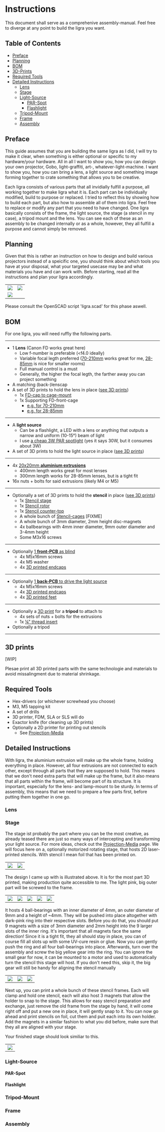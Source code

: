 # Instructions

This document shall serve as a comprehenive assembly-manual. Feel free to diverge at any point to build the ligra you want.

## Table of Contents

* [Preface](#preface)
* [Planning](#planning)
* [BOM](#bom)
* [3D-Prints](#3d-prints)
* [Required Tools](#required-tools)
* [Detailed Instructions](#detailed-instructions)
  * [Lens](#lens)
  * [Stage](#Stage)
  * [Light-Source](#light-source)
    * [PAR-Spot](#par-spot)
    * [Flashlight](#flashlight)
  * [Tripod-Mount](#tripod-mount)
  * [Frame](#frame)
  * [Assembly](#assembly)

## Preface

This guide assumes that you are building the same ligra as I did, I will try to make it clear, when something is either optional or specific to my hardware/your hardware. All in all I want to show you, how you can design your own projector, Gobo, light-graffiti, art-, whatever-light-machine. I want to show you, how you can bring a lens, a light source and something image forming together to crate something that allows you to be creative.

Each ligra consists of various parts that all invidially fulfill a purpose, all working together to make ligra what it is. Each part can be individually modified, build to purpose or replaced. I tried to reflect this by showing how to build each part, but also how to assemble all of them into ligra. Feel free to replace or modify any part that you need to have changed. One ligra basically consists of the frame, the light source, the stage (a stencil in my case), a tripod mount and the lens. You can see each of these as an assembly to be changed internally or as a whole, however, they all fulfill a purpose and cannot simply be removed.

## Planning

Given that this is rather an instruction on how to design and build various projectors instead of a speicific one, you should think about which tools you have at your disposal, what your targeted usecase may be and what materials you have and can work with. Before starting, read all the instructions and plan your ligra accordingly.

<table>
  <tbody>
    <tr>
      <td>
        <img src="/images/Screenshot from 2024-06-14 23-44-12.png"/>
      </td>
      <td>
        <img src="/images/Screenshot from 2024-06-14 23-45-36.png"/>
      </td>
  </tr>
  <tr>
      <td colspan="2">
        <img src="/images/Screenshot from 2024-06-14 23-45-00.png"/>
      </td>
    </tr>
  </tbody>
</table>

Please consult the OpenSCAD script 'ligra.scad' for this phase aswell.

## BOM

For one ligra, you will need ruffly the following parts.
***
* 1 **Lens** (Canon FD works great here)
  * Low f-number is preferable (\<f4.0 ideally)
  * Variable focal legth preferred ([70-210mm](https://www.canonclassics.com/canon-nfd-70-210mm-f4/10-119/) works great for me, [28-85mm](https://volkergilbertphoto.com/canon-zoom-lens-fd-28-85-mm-f-4/) is nice for smaller rooms)
  * Full manual control is a must
  * Generally, the higher the focal legth, the farther away you can project something
* A matching (back-)lenscap
* A set of 3D prints to hold the lens in place ([see 3D prints](#3d-prints))
  * 1x [FD-cap to cage-mount](https://github.com/Jana-Marie/ligra/blob/main/CAD/stls/fd_back_conn.stl)
  * 1x Supporting FD-front-cage
    * [e.g. for 70-210mm](https://github.com/Jana-Marie/ligra/blob/main/CAD/stls/fd_frontcage_70_210.stl)
    * [e.g. for 28-85mm](https://github.com/Jana-Marie/ligra/blob/main/CAD/stls/fd_frontcage_28_80.stl)
***
* A **light source**
  * Can be a flashlight, a LED with a lens or anything that outputs a narrow and uniform (10-15°) beam of light
  * I use [a cheap 3W PAR spotlight](https://www.ebay.de/itm/314966001859) (yes it says 30W, but it consumes about 3W)
* A set of 3D prints to hold the light source in place ([see 3D prints](#3d-prints))
***
* 4x [20x20mm **aluminium extrusions**](https://www.motedis.com/en/Profile-20x20-B-type-slot-6)
  * 400mm length works great for most lenses
  * 300mm length works for 28-85mm lenses, but is a tight fit
* 16x nuts + bolts for said extrusions (likely M4 or M5)
***
* Optionally a set of 3D prints to hold the **stencil** in place ([see 3D prints](#3d-prints))
  * 1x [Stencil stage](https://github.com/Jana-Marie/ligra/blob/main/CAD/stls/stencil_stage.stl)
  * 1x [Stencil rotor](https://github.com/Jana-Marie/ligra/blob/main/CAD/stls/stencil_rotor.stl)
  * 1x [Stencil counter-top](https://github.com/Jana-Marie/ligra/blob/main/CAD/stls/stencil_counter_top.stl)
  * A whole bunch of [Stencil-cages]() [FIXME]
  * A whole bunch of 3mm diameter, 2mm height disc-magnets
  * 4x ballbearings with 4mm inner diameter, 9mm outer diameter and 3-4mm height
  * Some M3x16 screws
***
* Optionally [1 **front-PCB** as blind](https://github.com/Jana-Marie/ligra/tree/main/ligra_front)
  * 4x M5x16mm screws
  * 4x M5 washer
  * 4x [3D printed endcaps](https://github.com/Jana-Marie/ligra/blob/main/CAD/stls/end_cap.stl)
***
* Optionally [1 **back-PCB** to drive the light source](https://github.com/Jana-Marie/ligra/tree/main/ligra_back)
  * 4x M5x16mm screws
  * 4x [3D printed endcaps](https://github.com/Jana-Marie/ligra/blob/main/CAD/stls/end_cap.stl)
  * 4x [3D printed feet](https://github.com/Jana-Marie/ligra/blob/main/CAD/stls/foot.stl)
***
* Optionally a [3D print](https://github.com/Jana-Marie/ligra/blob/main/CAD/stls/tripod_plate.stl) for a **tripod** to attach to
  * 4x sets of nuts + bolts for the extrusions
  * 1x [¼" thread insert](https://www.amazon.de/-/en/ruthex-Threaded-Insert-Bushings-Printing/dp/B09MTS6ZZQ/ref=sr_1_16)
* Optionally a tripod
***

## 3D prints

[WIP]

Plesae print all 3D printed parts with the same technologie and materials to avoid missalingment due to material shrinkage.

## Required Tools

* Hex-drivers (or whichever screwhead you choose)
* M3, M5 tapping kit
* A set of drills
* 3D printer, FDM, SLA or SLS will do
* Exactor knife (for cleaning up 3D prints)
* Optionally a 2D printer for printing out stencils
  * See [Projection-Media](https://github.com/Jana-Marie/ligra/blob/main/projection-media.md)

## Detailed Instructions

With ligra, the aluminium extrusion will make up the whole frame, holding everything in place. However, all four extrusions are not connected to each other, except through all parts that they are supposed to hold. This means that we don't need extra parts that will make up the frame, but it also means that all parts within the frame, will become part of its structure. It is important, especially for the lens- and lamp-mount to be sturdy. In terms of assembly, this means that we need to prepare a few parts first, before putting them together in one go.

### Lens


 
### Stage

The stage ist probably the part where you can be the most creative, as already teased there are just so many ways of intercepting and transforming your light source. For more ideas, check out the [Projection-Media](https://github.com/Jana-Marie/ligra/blob/main/projection-media.md) page. We will focus here on a, optionally motorized rotating stage, that hosts 2D laser-printed stencils. With stencil I mean foil that has been printed on. 

<table>
  <tbody>
    <tr>
      <td>
        <img src="/images/Screenshot from 2024-06-14 23-38-24.png"/>
      </td>
      <td>
        <img src="/images/Screenshot from 2024-06-14 23-38-51.png"/>
      </td>
    </tr>
  </tbody>
</table>

The design I came up with is illustrated above. It is for the most part 3D printed, making production quite accessible to me. The light pink, big outer part will be screwed to the frame.

<table>
  <tbody>
    <tr>
      <td>
        <img src="/images/Screenshot from 2024-06-15 01-42-35.png"/>
      </td>
      <td>
        <img src="/images/Screenshot from 2024-06-15 01-43-40.png"/>
      </td>
      <td>
        <img src="/images/Screenshot from 2024-06-15 01-42-41.png"/>
      </td>
      <td>
        <img src="/images/Screenshot from 2024-06-15 01-44-55.png"/>
      </td>
      <td>
        <img src="/images/IMG_1345.jpg"/>
      </td>
    </tr>
  </tbody>
</table>

It hosts 4 ball-bearings with an inner diameter of 4mm, an outer diameter of 9mm and a height of ~4mm. They will be pushed into place altogether with dark-pink ring into their respective slots. Before you do that, you should put 9 magnets with a size of 3mm diameter and 2mm height into the 9 larger slots of the inner ring. It's important that all magnets face the same direction! Since it is a tight fit, they all should stay in place, you can of course fill all slots up with some UV-cure resin or glue. Now you can gently push the ring and all four ball-bearings into place. Afterwards, turn over the assembly and screw the big yellow gear into the ring. You can ignore the small gear for now, it can be mounted to a motor and used to automatically turn the stencil this stage will host. If you don't need this, skip it, the big gear will still be handy for aligning the stencil manually

<table>
  <tbody>
    <tr>
      <td>
        <img src="/images/Screenshot from 2024-06-15 01-58-11.png"/>
      </td>
      <td>
        <img src="/images/Screenshot from 2024-06-15 01-59-12.png"/>
      </td>
      <td>
        <img src="/images/signal-2024-06-15-020726_002.jpeg"/>
      </td>
    </tr>
  </tbody>
</table>

Next up, you can print a whole bunch of these stencil frames. Each will clamp and hold one stencil, each will also host 3 magnets that allow the holder to snap to the stage. This allows for easy stencil preparation and exchange, just remove the old frame from the stage by hand, it will come right off and put a new one in place, it will gently snap to it. You can now go ahead and print stencils on foil, cut them and puit each into its own holder. Add the magnets in a similar fashion to what you did before, make sure that they all are aligned with your stage.

Your finished stage should look similiar to this.

<table>
  <tbody>
    <tr>
      <td>
        <img src="/images/Screenshot from 2024-06-15 01-43-00"/>
      </td>
    </tr>
  </tbody>
</table>

### Light-Source

#### PAR-Spot

#### Flashlight 

### Tripod-Mount

### Frame

### Assembly